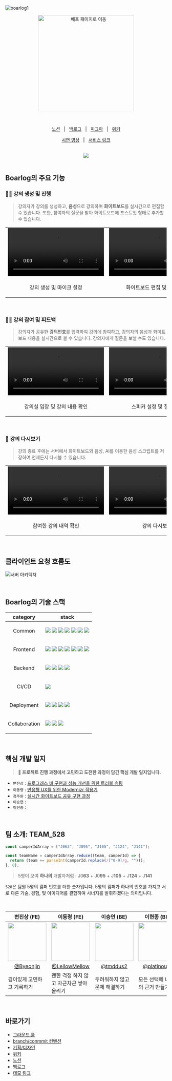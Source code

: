 
![boarlog1](https://github.com/boostcampwm2023/web13_Boarlog/assets/86391351/89de8827-e5ac-4494-a196-982af8ea2c5f)


<p align="center">
<a href="https://boarlog.netlify.app">
<img width="300" alt="배포 패이지로 이동" src="https://github.com/boostcampwm2023/web13_Boarlog/assets/86391351/2465c664-cf4f-405b-ae2c-d09cbe86e597"/>
</a>
</p>

<br/>

<p align=center>
  <a href="https://boarlog.notion.site/">노션</a>
  &nbsp; | &nbsp; 
  <a href="https://weak-sugar-603.notion.site/d1fb2080ff934e859d50c5cd3620e223">백로그</a>
  &nbsp; | &nbsp;
  <a href="https://www.figma.com/file/1wp3yrrwOU6M7y7v5WOXet/%EB%94%94%EC%9E%90%EC%9D%B8-%EC%8B%9C%EC%95%88?type=design&node-id=33-8035&mode=design&t=kKUoymq1TBmjD0HR-0">피그마</a>
  &nbsp; | &nbsp; 
  <a href="https://github.com/boostcampwm2023/web13_Boarlog/wiki">위키</a>
</p>

<p align=center>
  <a href="https://youtu.be/2WOme3P0Hw8?si=4e2pvwhAJANnHxjZ">시연 영상</a>
  &nbsp; | &nbsp; 
  <a href="https://boarlog.netlify.app/">서비스 링크</a>
</p>

<br/>

<div align="center">
<a href="https://hits.seeyoufarm.com"><img src="https://hits.seeyoufarm.com/api/count/incr/badge.svg?url=https%3A%2F%2Fgithub.com%2Fboostcampwm2023%2Fweb13_Boarlog&count_bg=%2379C83D&title_bg=%23555555&icon=&icon_color=%23E7E7E7&title=hits&edge_flat=false"/></a>
</div>

<br/>

## Boarlog의 주요 기능

### 🧑‍🏫 강의 생성 및 진행

> 강의자가 강의를 생성하고, **음성**으로 강의하며 **화이트보드**를 실시간으로 편집할 수 있습니다. 또한, 참여자의 질문을 받아 화이트보드에 포스트잇 형태로 추가할 수 있습니다.

<table align=center>
<tr>
  <td>
	  <video src="https://github.com/boostcampwm2023/web13_Boarlog/assets/86391351/4c24d511-7914-4d2e-aafc-303568c015f4" />
  </td>
  <td>
	  <video src="https://github.com/boostcampwm2023/web13_Boarlog/assets/86391351/1e9d5624-71ad-46d3-801f-c0a74317807d" />
  </td>
</tr>
<tr>
  <td>
    <p align=center>강의 생성 및 마이크 설정</p>
  </td>
  <td>
    <p align=center> 화이트보드 편집 및 질문 확인</p>
  </td>
</tr>
</table>

<br/>

### 🧑‍🎓 강의 참여 및 피드백

> 강의자가 공유한 **강의번호**를 입력하여 강의에 참여하고, 강의자의 음성과 화이트보드 내용을 실시간으로 볼 수 있습니다. 강의자에게 질문을 보낼 수도 있습니다.

<table align=center>
<tr>
  <td>
	  <video src="https://github.com/boostcampwm2023/web13_Boarlog/assets/86391351/0e75f788-510b-4ed6-9906-b7349c8092fb" />
  </td>
  <td>
	  <video src="https://github.com/boostcampwm2023/web13_Boarlog/assets/86391351/ea59d6f4-b6d3-4f28-9d48-ff12dad66d3b" />
  </td>
</tr>
<tr>
  <td>
    <p align=center>강의실 입장 및 강의 내용 확인</p>
  </td>
  <td>
    <p align=center>스피커 설정 및 질문하기</p>
  </td>
</tr>
</table>

<br/>

### 🎥 강의 다시보기

> 강의 종료 후에는 서버에서 화이트보드와 음성, AI를 이용한 음성 스크립트를 저장하여 언제든지 다시볼 수 있습니다.

<table align=center>
<tr>
  <td>
	  <video src="https://github.com/boostcampwm2023/web13_Boarlog/assets/54176384/67162997-fe6d-4fdc-b672-dbe8dcdebd02" />
  </td>
  <td>
	  <video src="https://github.com/boostcampwm2023/web13_Boarlog/assets/54176384/e679fc19-d9a8-4899-a274-b1f1a81c5c8c" />
  </td>
</tr>
<tr>
  <td>
    <p align=center>참여한 강의 내역 확인</p>
  </td>
  <td>
    <p align=center>강의 다시보기</p>
  </td>
</tr>
</table>

<br/>

## 클라이언트 요청 흐름도
![서버 아키텍처](https://github.com/boostcampwm2023/web13_Boarlog/assets/70827921/43e476a7-6493-4ce9-b244-aba01cbf8612)

<br/>

## Boarlog의 기술 스택

<table align=center>
    <thead>
        <tr>
            <th>category</th>
            <th>stack</th>
        </tr>
    </thead>
    <tbody>
        <tr>
            <td>
                <p align=center>Common</p>
            </td>
            <td>
		<img src="https://img.shields.io/badge/npm-CB3837?logo=npm&logoColor=ffffff">
                <img src="https://img.shields.io/badge/WebRTC-333333?logo=webrtc">
                <img src="https://img.shields.io/badge/Socket.io-010101?logo=Socket.io">
                <img src="https://img.shields.io/badge/Prettier-F7B93E?logo=prettier&logoColor=ffffff">
                <img src="https://img.shields.io/badge/ESLint-4B32C3?logo=Eslint">
		<img src="https://img.shields.io/badge/TypeScript-3178C6?logo=typescript&logoColor=ffffff">
                <img src="https://img.shields.io/badge/.ENV-ECD53F?logo=.ENV&logoColor=ffffff">
            </td>
        </tr>
        <tr>
            <td>
                  <p align=center>Frontend</p>
            </td>
            <td>
                <img src="https://img.shields.io/badge/React-61DAFB?logo=React&logoColor=ffffff">
                <img src="https://img.shields.io/badge/Vite-646CFF?logo=Vite&logoColor=ffffff">
                <img src="https://img.shields.io/badge/TailwindCSS-06B6D4?logo=tailwindcss&logoColor=ffffff">
                <img src="https://img.shields.io/badge/Recoil-3578E5?logo=recoil&logoColor=ffffff">
                <img src="https://img.shields.io/badge/Axios-5A29E4?logo=axios&logoColor=ffffff">
		<img src="https://github.com/boostcampwm2023/web13_Boarlog/assets/86391351/646e36a9-366d-4b91-9b42-a4e2eef584cd">
		<img src="https://github.com/boostcampwm2023/web13_Boarlog/assets/86391351/54880738-cc88-4f63-8cfa-d955dc5721e3">
            </td>
        </tr>
        <tr>
            <td>
                <p align=center>Backend</p>
            </td>
            <td>
                <img src="https://img.shields.io/badge/NestJS-E0234E?logo=nestjs">
                <img src="https://img.shields.io/badge/MongoDB-114411?logo=mongodb">
                <img src="https://img.shields.io/badge/Mongoose-114411?logo=mongodb">
                <img src="https://img.shields.io/badge/Redis-DC382D?logo=redis&logoColor=ffffff">
            </td>
        </tr>
        <tr>
            <td>
                <p align=center>CI/CD</p>
            </td>
            <td>
                 <img src="https://img.shields.io/badge/GitHub Actions-000000?logo=github-actions">
            </td>
        </tr>
                <tr>
            <td>
                <p align=center>Deployment</p>
            </td>
            <td>
                <img src="https://img.shields.io/badge/Netlify-00C7B7?logo=netlify&logoColor=ffffff&">
                <img src="https://img.shields.io/badge/Docker-2496ED?logo=docker&logoColor=ffffff&">
                <img src="https://img.shields.io/badge/nginx-014532?logo=Nginx&logoColor=009639&">
                <img src="https://img.shields.io/badge/Naver Cloud Platform-03C75A?logo=naver&logoColor=ffffff">  
            </td>
        </tr>
        <tr>
            <td>
                <p align=center>Collaboration</p>
            </td>
            <td>
                <img src="https://img.shields.io/badge/Notion-000000?logo=Notion">
                <img src="https://img.shields.io/badge/Figma-F24E1E?logo=Figma&logoColor=ffffff">
                <img src="https://img.shields.io/badge/Slack-4A154B?logo=Slack&logoColor=ffffff">
            </td>
        </tr>
    </tbody>
</table>

<br/>

## 핵심 개발 일지
> **🔗 프로젝트 진행 과정에서 고민하고 도전한 과정이 담긴 핵심 개발 일지입니다.**

- ```변진상``` : [프로그래스 바 구현과 성능 개선을 위한 트러블 슈팅](https://velog.io/@quswlstkd88/%ED%94%84%EB%A1%9C%EA%B7%B8%EB%9E%98%EC%8A%A4-%EB%B0%94-%EA%B5%AC%ED%98%84%EA%B3%BC-%EC%84%B1%EB%8A%A5-%EA%B0%9C%EC%84%A0%EC%9D%84-%EC%9C%84%ED%95%9C-%ED%8A%B8%EB%9F%AC%EB%B8%94-%EC%8A%88%ED%8C%85)
- ```이동령``` : [반응형 UX를 위한 Modernizr 적용기](https://velog.io/@pexe99/Boarlog-%EC%9A%B0%EB%A6%AC-%EC%84%9C%EB%B9%84%EC%8A%A4%EB%8A%94-%EB%AA%A8%EB%B0%94%EC%9D%BC-%EC%82%AC%EC%A0%88%EC%9E%85%EB%8B%88%EB%8B%A4)
- ```정주완``` : [실시간 화이트보드 공유 구현 과정](https://boarlog.notion.site/ad59de67865345ff8a91eed36d074820)
- ```이승연``` :
- ```이현종``` :
<br/>

## 팀 소개: TEAM_528

```jsx
const camperIdArray = ["J063", "J095", "J105", "J124", "J141"];

const teamName = camperIdArray.reduce((team, camperId) => {
  return (team += parseInt(camperId.replace(/[^0-9]/g, "")));
}, 0);
```

> 5명이 모여 **하나의** 개발자처럼 : J0**63** + J0**95** + J**105** + J**124** + J**141**

`528`은 팀원 5명의 캠퍼 번호를 더한 숫자입니다. 5명의 캠퍼가 하나의 번호를 가지고 서로 다른 기술, 경험, 및 아이디어를 결합하여 시너지를 발휘하겠다는 의미입니다.

<br/>

<table align=center>
    <thead>
        <tr>
            <th>변진상 (FE)</th>
            <th>이동령 (FE)</th>
            <th>이승연 (BE)</th>
            <th>이현종 (BE)</th>
            <th>정주완 (FE)</th>
        </tr>
    </thead>
    <tbody align=center>
        <tr>
            <td width="150">
              <a href="https://github.com/Byeonjin"><img width="120" height="120" src="https://avatars.githubusercontent.com/u/54176384?v=4" /></a>
            </td>
            <td width="150">
              <a href="https://github.com/LellowMellow"><img width="120" height="120" src="https://avatars.githubusercontent.com/u/79556112?v=4" /></a>
            </td>
            <td width="150">
              <a href="https://github.com/tmddus2"><img width="120" height="120" src="https://avatars.githubusercontent.com/u/49530253?v=4" /></a>
            </td>
            <td width="150">
              <a href="https://github.com/platinouss"><img width="120" height="120" src="https://avatars.githubusercontent.com/u/70827921?v=4" /></a>
            </td>
            <td width="150">
              <a href="https://github.com/Jw705"><img width="120" height="120" src="https://avatars.githubusercontent.com/u/86391351?v=4" /></a>
            </td>
        </tr>
        <tr>
            <td><a href="https://github.com/Byeonjin">@Byeonjin</a></td>
            <td><a href="https://github.com/LellowMellow">@LellowMellow</a></td>
            <td><a href="https://github.com/tmddus2">@tmddus2</a></td>
            <td><a href="https://github.com/platinouss">@platinouss</a></td>
            <td><a href="https://github.com/Jw705">@Jw705</a></td>
        </tr>
        <tr align=left>
            <td width="150">깊이있게 고민하고 기록하기</td>
            <td width="150">괜한 걱정 하지 않고 차근차근 쌓아올리기</td>
            <td width="150">두려워하지 않고 문제 해결하기</td>
            <td width="150">모든 선택에 나만의 근거 만들기</td>
            <td width="150">작성한 코드에 대한 의도를 잘 기록하기</td>
        </tr>
    </tbody>
</table>

<br/>

## 바로가기

- [그라운드 룰](https://weak-sugar-603.notion.site/Ground-Rules-43ebfd44b76c482a983c4a47481028ca?pvs=4)
- [branch/conmmit 컨벤션](https://weak-sugar-603.notion.site/Git-Branch-Commmit-882a35cba1cc433eb0f01abf2e3b134d?pvs=4)
- [기획/디자인](https://www.figma.com/file/vd1TPvzMNwy6OfVmNFw8cI/Untitled?type=design&node-id=4%3A22&mode=design&t=NS1IQkeFYsr7lSuf-1)
- [위키](https://github.com/boostcampwm2023/web13_TEAM_528/wiki)
- [노션](https://boarlog.notion.site/)
- [백로그](https://www.notion.so/d1fb2080ff934e859d50c5cd3620e223)
- [데모 링크](https://boarlog.netlify.app)

